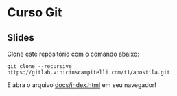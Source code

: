 # Curso Git

## Slides

Clone este repositório com o comando abaixo:

```shell
git clone --recursive https://gitlab.viniciuscampitelli.com/t1/apostila.git
```

E abra o arquivo [docs/index.html](./docs/index.html) em seu navegador!
